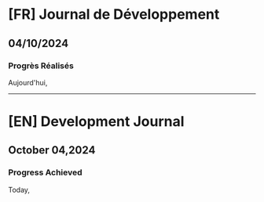 # [FR] Journal de Développement

## 04/10/2024

### Progrès Réalisés

Aujourd'hui,

---

# [EN] Development Journal

## October 04,2024

### Progress Achieved

Today,
